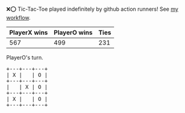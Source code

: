 :x::o: Tic-Tac-Toe played indefinitely by github action runners! See [my workflow](.github/workflows/play.yaml).

|PlayerX wins|PlayerO wins|Ties|
|-|-|-|
|567|499|231|

PlayerO's turn.

<pre>
+---+---+---+
| X |   | O |
+---+---+---+
|   | X | O |
+---+---+---+
| X |   | O |
+---+---+---+
</pre>